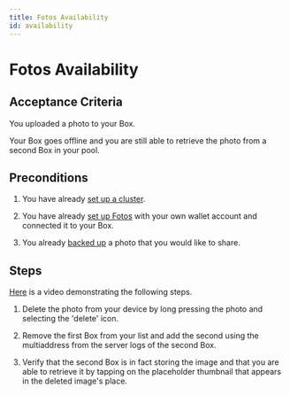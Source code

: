 ```yaml
---
title: Fotos Availability
id: availability
---
```


# Fotos Availability

## Acceptance Criteria

You uploaded a photo to your Box.

Your Box goes offline and you are still able to retrieve the photo from a second Box in your pool.

## Preconditions

1. You have already [set up a cluster](https://github.com/functionland/fula/tree/main/apps/cluster).

2. You have already [set up Fotos](./setup) with your own wallet account and connected it to your Box.

3. You already [backed up](./backup) a photo that you would like to share.

## Steps

[Here](https://drive.google.com/file/d/1BxYo3Enb_6f4cgcMazsAPskfcNQMCowW/view?usp=sharing) is a video demonstrating the following steps.

1.  Delete the photo from your device by long pressing the photo and selecting the 'delete' icon.

2.  Remove the first Box from your list and add the second using the multiaddress from the server logs of the second Box.

3.  Verify that the second Box is in fact storing the image and that you are able to retrieve it by tapping on the placeholder thumbnail that appears in the deleted image's place.
